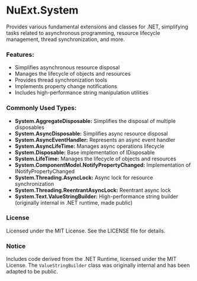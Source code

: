 # NuExt.System

Provides various fundamental extensions and classes for .NET, simplifying tasks related to asynchronous programming, resource lifecycle management, thread synchronization, and more.

### Features:
- Simplifies asynchronous resource disposal
- Manages the lifecycle of objects and resources
- Provides thread synchronization tools
- Implements property change notifications
- Includes high-performance string manipulation utilities

### Commonly Used Types:
- **System.AggregateDisposable:** Simplifies the disposal of multiple disposables
- **System.AsyncDisposable:** Simplifies async resource disposal
- **System.AsyncEventHandler:** Represents an async event handler
- **System.AsyncLifeTime:** Manages async operations lifecycle
- **System.Disposable:** Base implementation of IDisposable
- **System.LifeTime:** Manages the lifecycle of objects and resources
- **System.ComponentModel.NotifyPropertyChanged:** Implementation of INotifyPropertyChanged
- **System.Threading.AsyncLock:** Async lock for resource synchronization
- **System.Threading.ReentrantAsyncLock:** Reentrant async lock
- **System.Text.ValueStringBuilder:** High-performance string builder (originally internal in .NET runtime, made public)

### License
Licensed under the MIT License. See the LICENSE file for details.

### Notice
Includes code derived from the .NET Runtime, licensed under the MIT License. The `ValueStringBuilder` class was originally internal and has been adapted to be public.